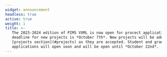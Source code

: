 ```yaml
---
widget: announcement
headless: true
active: true
weight: 1
title: >-
   The 2023-2024 edition of PIMS VXML is now open for procect applications. The
   deadline for new projects is *October 7th*. New projects will be added to the
   [projects section](#projects) as they are accepted. Student and graduate student
   applications will open soon and will be open until *October 22nd*.
---
```


